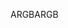 <span data-ttu-id="9394b-101">ARGB</span><span class="sxs-lookup"><span data-stu-id="9394b-101">ARGB</span></span>